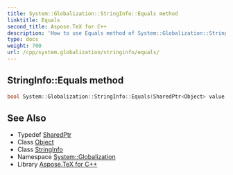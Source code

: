 ```yaml
---
title: System::Globalization::StringInfo::Equals method
linktitle: Equals
second_title: Aspose.TeX for C++
description: 'How to use Equals method of System::Globalization::StringInfo class in C++.'
type: docs
weight: 700
url: /cpp/system.globalization/stringinfo/equals/
---
```

## StringInfo::Equals method




```cpp
bool System::Globalization::StringInfo::Equals(SharedPtr<Object> value) override
```

## See Also

* Typedef [SharedPtr](../../../system/sharedptr/)
* Class [Object](../../../system/object/)
* Class [StringInfo](../)
* Namespace [System::Globalization](../../)
* Library [Aspose.TeX for C++](../../../)
